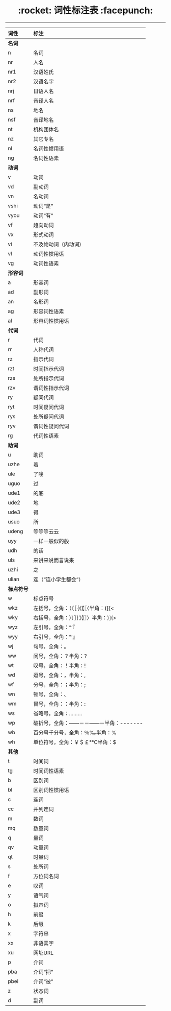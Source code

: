 <h1 align = "center">:rocket: 词性标注表 :facepunch:</h1>

---
|词性|标注|
|:--|:--|
|**名词**||
|n|名词|
|nr|人名|
|nr1|汉语姓氏|
|nr2|汉语名字|
|nrj|日语人名|
|nrf|音译人名|
|ns|地名|
|nsf|音译地名|
|nt|机构团体名|
|nz|其它专名|
|nl|名词性惯用语|
|ng|名词性语素|
|**动词**||
|v|动词|
|vd|副动词|
|vn|名动词|
|vshi|动词“是”|
|vyou|动词“有”|
|vf|趋向动词|
|vx|形式动词|
|vi|不及物动词（内动词）|
|vl|动词性惯用语|
|vg|动词性语素|
|**形容词**||
|a|形容词|
|ad|副形词|
|an|名形词|
|ag|形容词性语素|
|al|形容词性惯用语|
|**代词**||
|r|代词|
|rr|人称代词|
|rz|指示代词|
|rzt|时间指示代词|
|rzs|处所指示代词|
|rzv|谓词性指示代词|
|ry|疑问代词|
|ryt|时间疑问代词|
|rys|处所疑问代词|
|ryv|谓词性疑问代词|
|rg|代词性语素|
|**助词**||
|u|助词|
|uzhe|着|
|ule|了喽|
|uguo|过|
|ude1|的底|
|ude2|地|
|ude3|得|
|usuo|所|
|udeng|等等等云云|
|uyy|一样一般似的般|
|udh|的话|
|uls|来讲来说而言说来|
|uzhi|之|
|ulian|连（“连小学生都会”）|
|**标点符号**||
|w|标点符号|
|wkz|左括号，全角：（〔［｛《【〖〈半角：([{<|
|wky|右括号，全角：）〕］｝》】〗〉半角：)]{>|
|wyz|左引号，全角：“‘『|
|wyy|右引号，全角：”’』|
|wj|句号，全角：。|
|ww|问号，全角：？半角：?|
|wt|叹号，全角：！半角：!|
|wd|逗号，全角：，半角：,|
|wf|分号，全角：；半角：;|
|wn|顿号，全角：、|
|wm|冒号，全角：：半角：:|
|ws|省略号，全角：………|
|wp|破折号，全角：——－－——－半角：-------|
|wb|百分号千分号，全角：％‰半角：%|
|wh|单位符号，全角：￥＄￡°℃半角：$|
|**其他**||
|t|时间词|
|tg|时间词性语素|
|b|区别词|
|bl|区别词性惯用语|
|c|连词|
|cc|并列连词|
|m|数词|
|mq|数量词|
|q|量词|
|qv|动量词|
|qt|时量词|
|s|处所词|
|f|方位词名词|
|e|叹词|
|y|语气词|
|o|拟声词|
|h|前缀|
|k|后缀|
|x|字符串|
|xx|非语素字|
|xu|网址URL|
|p|介词|
|pba|介词“把”|
|pbei|介词“被”|
|z|状态词|
|d|副词|
